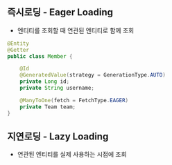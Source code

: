 ## 즉시로딩 - Eager Loading
- 엔티티를 조회할 때 연관된 엔티티로 함께 조회
```java
@Entity
@Getter
public class Member {

    @Id
    @GeneratedValue(strategy = GenerationType.AUTO)
    private Long id;
    private String username;

    @ManyToOne(fetch = FetchType.EAGER)
    private Team team;
}
```

## 지연로딩 - Lazy Loading
- 연관된 엔티티를 실제 사용하는 시점에 조회